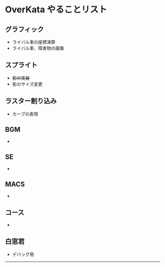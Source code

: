 # OverKata やることリスト  
## グラフィック
* ライバル車の座標演算  
* ライバル車、障害物の画像  

## スプライト
* ~~影の実装~~  
* 影のサイズ変更  

## ラスター割り込み
* カーブの表現
 

## BGM
*   

## SE
*  

## MACS
*  

## コース
*  

## 白窓君
* デバッグ用  

---
